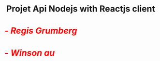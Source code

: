 <h1 style="text-align:center">Projet Api Nodejs with Reactjs client</h1>
<h1 style="color:red"><i>- Regis Grumberg</i></h1>

<h1 style="color:red"><i>- Winson au</i></h1>
